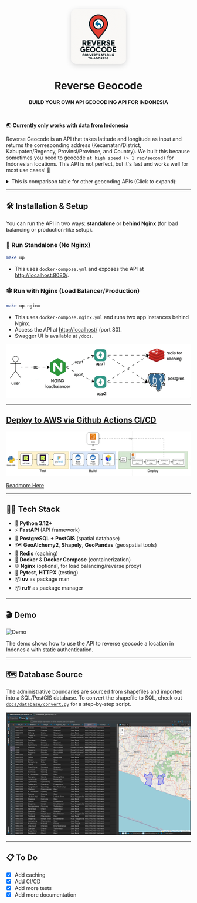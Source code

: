 <div align="center">
<!-- image logo -->
<img src="assets/logo-white.png" alt="Reverse Geocode Logo" width="150" style="border-radius: 10%; box-shadow: 0 4px 16px rgba(0,0,0,0.15);" />

# Reverse Geocode
**BUILD YOUR OWN API GEOCODING API FOR INDONESIA**

<br>
</div>

🌏 **Currently only works with data from Indonesia**

Reverse Geocode is an API that takes latitude and longitude as input and returns the corresponding address (Kecamatan/District, Kabupaten/Regency, Provinsi/Province, and Country).
We built this because sometimes you need to geocode `at high speed (> 1 req/second)` for Indonesian locations.
This API is not perfect, but it's fast and works well for most use cases! 🚀


<details>
<summary>This is comparison table for other geocoding APIs (Click to expand):</summary>
| API/Service | Pros | Cons | Price (as of 2025) |
| :-- | :-- | :-- | :-- |
| **Google Maps** | - Industry-leading accuracy (often within 10m) | - Complex, non-linear pricing | \$5.00 per 1,000 requests |
|  | - Global coverage, reliable, well-documented | - Strict usage limits and quotas | Free \$200/month credit for new users |
|  | - Rich metadata (place types, components) | - Cannot store/cache results long-term (license restriction) |  |
|  | - High availability and support | - Expensive at scale |  |
| **Open-source APIs** |  |  |  |
| **Nominatim** | - Free and open-source | - Requires self-hosting for high-volume or commercial use | Free (with OSM data); hosting costs apply |
| (OpenStreetMap) | - No vendor lock-in; flexible data use | - Limited rate on public instance; can be slow |  |
|  | - Good global coverage (depends on OSM quality) | - Data accuracy varies by region |  |
| **OpenCage** | - Built on OSM + other sources; global coverage | - Free tier limited (2,500/day, 1/sec) | Free tier; paid from \$50/month |
|  | - Allows data storage/caching | - Accuracy tied to OSM data; not as rich as Google |  |
|  | - Multilingual, easy integration |  |  |
| **BigDataCloud** | - Generous free tier (60,000/month) | - Forward geocoding not supported | Free (reverse geocode, no key needed) |
|  | - No API key required for free tier | - Accuracy may vary in rural areas |  |
|  | - Fast, boundary-based results | - Less documentation than Google |  |
| **LocationIQ** | - Free tier (5,000/day), global, flexible | - Rate limits (2/sec free), accuracy varies | Free tier; paid from \$50/month |
|  | - Easy to use, supports both forward/reverse geocode | - Not as feature-rich as Google |  |
| **MapQuest** | - Free tier (15,000/month), strong US data | - Attribution required, limited batch support | Free tier; paid plans available |
|  | - Good for US-focused apps | - Less competitive outside North America |  |
</details>

---

## 🛠️ Installation & Setup

You can run the API in two ways: **standalone** or **behind Nginx** (for load balancing or production-like setup).

### 🚀 Run Standalone (No Nginx)

```bash
make up
```
- This uses `docker-compose.yml` and exposes the API at [http://localhost:8080/](http://localhost:8080/).

### 🕸️ Run with Nginx (Load Balancer/Production)

```bash
make up-nginx
```
- This uses `docker-compose.nginx.yml` and runs two app instances behind Nginx.
- Access the API at [http://localhost/](http://localhost/) (port 80).
- Swagger UI is available at `/docs`.

![app-arch](./assets/app-arch.gif)

---

## [Deploy to AWS via Github Actions CI/CD](./docs/deployment.md)

![image](./assets/deployment/overview2.gif)

[Readmore Here](./docs/deployment.md)

---

## 🧑‍💻 Tech Stack

- 🐍 **Python 3.12+**
- ⚡ **FastAPI** (API framework)
- 🐘 **PostgreSQL + PostGIS** (spatial database)
- 🗺️ **GeoAlchemy2**, **Shapely**, **GeoPandas** (geospatial tools)
- 🧠 **Redis** (caching)
- 🐳 **Docker** & **Docker Compose** (containerization)
- 🌐 **Nginx** (optional, for load balancing/reverse proxy)
- 🧪 **Pytest**, **HTTPX** (testing)
- 📦 **uv** as package man
- 📦 **ruff** as package manager

---

## 🎬 Demo

![Demo](./assets/demo.gif)

The demo shows how to use the API to reverse geocode a location in Indonesia with static authentication.

---

## 🗺️ Database Source

The administrative boundaries are sourced from shapefiles and imported into a SQL/PostGIS database.
To convert the shapefile to SQL, check out [`docs/database/convert.py`](docs/database/convert.py) for a step-by-step script.

![Database](./assets/database.png)

---

## 📋 To Do

- [x] Add caching
- [x] Add CI/CD
- [x] Add more tests
- [x] Add more documentation
